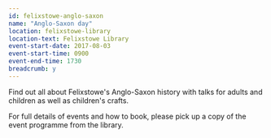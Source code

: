 ```yaml
---
id: felixstowe-anglo-saxon
name: "Anglo-Saxon day"
location: felixstowe-library
location-text: Felixstowe Library
event-start-date: 2017-08-03
event-start-time: 0900
event-end-time: 1730
breadcrumb: y
---
```


Find out all about Felixstowe's Anglo-Saxon history with talks for adults and children as well as children's crafts.

For full details of events and how to book, please pick up a copy of the event programme from the library.
